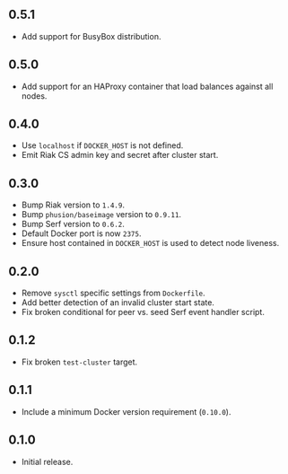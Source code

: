 ## 0.5.1

* Add support for BusyBox distribution.

## 0.5.0

* Add support for an HAProxy container that load balances against all nodes.

## 0.4.0

* Use `localhost` if `DOCKER_HOST` is not defined.
* Emit Riak CS admin key and secret after cluster start.

## 0.3.0

* Bump Riak version to `1.4.9`.
* Bump `phusion/baseimage` version to `0.9.11`.
* Bump Serf version to `0.6.2`.
* Default Docker port is now `2375`.
* Ensure host contained in `DOCKER_HOST` is used to detect node liveness.

## 0.2.0

* Remove `sysctl` specific settings from `Dockerfile`.
* Add better detection of an invalid cluster start state.
* Fix broken conditional for peer vs. seed Serf event handler script.

## 0.1.2

* Fix broken `test-cluster` target.

## 0.1.1

* Include a minimum Docker version requirement (`0.10.0`).

## 0.1.0

* Initial release.

